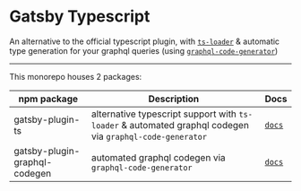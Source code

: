 # Gatsby Typescript

An alternative to the official typescript plugin, with [`ts-loader`](https://github.com/TypeStrong/ts-loader) & automatic type generation for your graphql queries (using [`graphql-code-generator`](https://github.com/dotansimha/graphql-code-generator))

---

This monorepo houses 2 packages:

| npm package | Description | Docs |
|---|---|---|
| gatsby-plugin-ts | alternative typescript support with `ts-loader` & automated graphql codegen via `graphql-code-generator` | [`docs`](./packages/gatsby-plugin-ts/readme.md)
| gatsby-plugin-graphql-codegen | automated graphql codegen via `graphql-code-generator` | [`docs`](./packages/gatsby-plugin-graphql-codegen/readme.md)